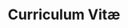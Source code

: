 ---
title: Curriculum Vitæ
layout: cv
actions:
  - label: "Download as PDF"
    icon: pdf
    url: "/assets/rose-karon-cv.pdf"
---